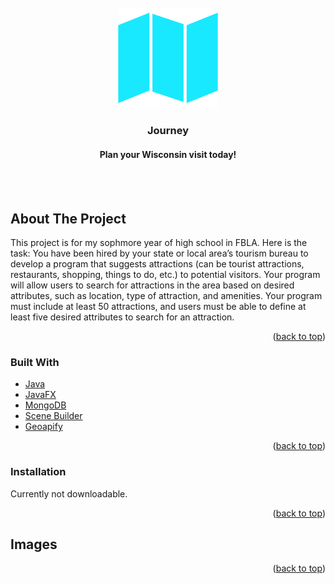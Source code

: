 <div id="top"></div>
<!--
*** Thanks for checking out the Best-README-Template. If you have a suggestion
*** that would make this better, please fork the repo and create a pull request
*** or simply open an issue with the tag "enhancement".
*** Don't forget to give the project a star!
*** Thanks again! Now go create something AMAZING! :D
-->

<!-- PROJECT LOGO -->
<br />
<div align="center">
  <a href="https://github.com/kooperlol/Journey">
    <img src="src/main/resources/me/kooper/fbla/media/Journey.png" alt="Logo" width="160" height="160">
  </a>

<h3>Journey</h3>
<h4>Plan your Wisconsin visit today!</h4>
<br>
<br>
</div>

<!-- ABOUT THE PROJECT -->
## About The Project
This project is for my sophmore year of high school in FBLA. Here is the task: You have been hired by your state or local area’s tourism bureau to develop a program that suggests attractions (can be tourist attractions, restaurants, shopping, things to do, etc.) to potential visitors. Your program will allow users to search for attractions in the area based on desired attributes, such as location, type of attraction, and amenities. Your program must include at least 50 attractions, and users must be able to define at least five desired attributes to search for an attraction.

<p align="right">(<a href="#top">back to top</a>)</p>



### Built With

* [Java](https://www.java.com/en/)
* [JavaFX](https://openjfx.io/)
* [MongoDB](https://www.mongodb.com/)
* [Scene Builder](https://gluonhq.com/products/scene-builder/)
* [Geoapify](https://geoapify.com/)

<p align="right">(<a href="#top">back to top</a>)</p>



### Installation
Currently not downloadable.

<p align="right">(<a href="#top">back to top</a>)</p>



<!-- USAGE EXAMPLES -->
## Images

<p align="right">(<a href="#top">back to top</a>)</p>
